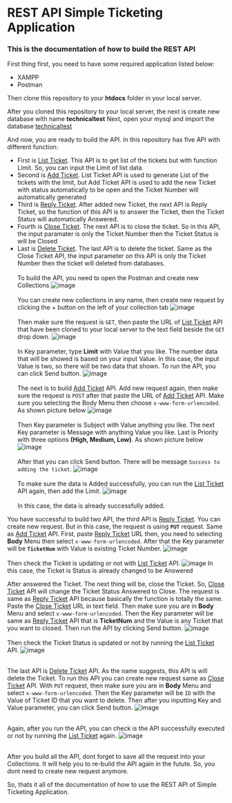 # REST API Simple Ticketing Application 

<h3> This is the documentation of how to build the REST API </h3>

First thing first, you need to have some required application listed below:
* XAMPP
* Postman

Then clone this repository to your <b>htdocs</b> folder in your local server.

After you cloned this repository to your local server, the next is create new database with name **technicaltest**
Next, open your mysql and import the database [technicaltest](https://github.com/fsngpz/technicalTest/blob/main/technicaltest.sql)

And now, you are ready to build the API. In this repository has five API with different function:
* First is [List Ticket](https://github.com/fsngpz/technicalTest/blob/main/listticket.php). This API is to get list of the tickets but with function Limit. So, you can input the Limit of list data.
* Second is [Add Ticket](https://github.com/fsngpz/technicalTest/blob/main/addticket.php). List Ticket API is used to generate List of the tickets with the limit, but Add Ticket API is used to add the new Ticket with status automatically to be open and the Ticket Number will automatically generated
* Third is [Reply Ticket](https://github.com/fsngpz/technicalTest/blob/main/replyticket.php). After added new Ticket, the next API is Reply Ticket, so the function of this API is to answer the Ticket, then the Ticket Status will automatically Answered.
* Fourth is [Close Ticket](https://github.com/fsngpz/technicalTest/blob/main/closeticket.php). The next API is to close the ticket. So in this API, the input paramater is only the Ticket Number then the Ticket Status is will be Closed
* Last is [Delete Ticket](https://github.com/fsngpz/technicalTest/blob/main/deleteticket.php). The last API is to delete the ticket. Same as the Close Ticket API, the input parameter on this API is only the Ticket Number then the ticket will deleted from databases.
<br></br>
To build the API, you need to open the Postman and create new Collections
![image](https://user-images.githubusercontent.com/91114367/141490323-fe5743c8-6639-42f3-ac27-ab6a8f2f2f8d.png)<br></br>
You can create new collections in any name, then create new request by clicking the + button on the left of your collection tab
![image](https://user-images.githubusercontent.com/91114367/141490819-10d9db03-fe1d-4581-96f1-96a9121eebf1.png)<br></br>
Then make sure the request is `GET`, then paste the URL of [List Ticket](https://github.com/fsngpz/technicalTest/blob/main/listticket.php) API that have been cloned to your local server to the text field beside the `GET` drop down.
![image](https://user-images.githubusercontent.com/91114367/141491321-529ca041-a21f-4251-b97e-959124dee2ca.png)<br></br>
In Key parameter, type **Limit** with Value that you like. The number data that will be showed is based on your input Value. In this case, the input Value is two, so there will be two data that shown.
To run the API, you can click Send button.
![image](https://user-images.githubusercontent.com/91114367/141491938-3f562e09-8062-4d4b-9648-7b7e070fcad0.png)<br></br>
The next is to build [Add Ticket](https://github.com/fsngpz/technicalTest/blob/main/addticket.php) API. Add new request again, then make sure the request is `POST` after that paste the URL of [Add Ticket](https://github.com/fsngpz/technicalTest/blob/main/listticket.php) API. Make sure you selecting the Body Menu then choose `x-www-form-urlencoded`. As shown picture below
![image](https://user-images.githubusercontent.com/91114367/141493008-08782e15-8c7d-44f8-9dbe-f25dbebb726e.png)
<br></br>
Then Key parameter is Subject with Value anything you like. The next Key parameter is Message with anything Value you like. Last is Priority with three options **(High, Medium, Low)**. As shown picture below
![image](https://user-images.githubusercontent.com/91114367/141494316-4e260199-6f65-47a4-ae28-f1852a954f88.png)<br></br>
After that you can click Send button. There will be message `Success to adding the ticket`.
![image](https://user-images.githubusercontent.com/91114367/141494460-3c919235-714b-48fa-8ddb-9e16fa4b0bf7.png) <br></br>
To make sure the data is Added successfully, you can run the [List Ticket](https://github.com/fsngpz/technicalTest/blob/main/listticket.php) API again, then add the Limit.
![image](https://user-images.githubusercontent.com/91114367/141496338-a507b09b-30a6-4e3c-9e57-8d27a55e63f7.png)<br></br>
In this case, the data is already successfully added.

You have successful to build two API, the third API is [Reply Ticket](https://github.com/fsngpz/technicalTest/blob/main/replyticket.php). You can create new request. But in this case, the request is using **`PUT`** request. Same as [Add Ticket](https://github.com/fsngpz/technicalTest/blob/main/addticket.php) API. First, paste [Reply Ticket](https://github.com/fsngpz/technicalTest/blob/main/replyticket.php) URL then, you need to selecting **Body** Menu then select `x-www-form-urlencoded`. After that the Key parameter will be **`TicketNum`** with Value is existing Ticket Number.
![image](https://user-images.githubusercontent.com/91114367/141496966-b8578967-d676-443b-87e9-d297911c3d0f.png)<br></br>
Then check the Ticket is updating or not with [List Ticket](https://github.com/fsngpz/technicalTest/blob/main/listticket.php) API.
![image](https://user-images.githubusercontent.com/91114367/141497347-a496b979-e7af-49e2-b8f6-bdee84f9e1bb.png)
In this case, the Ticket is Status is already changed to be Answered

After answered the Ticket. The next thing will be, close the Ticket. So, [Close Ticket](https://github.com/fsngpz/technicalTest/blob/main/closeticket.php) API will change the Ticket Status Answered to Close. The request is same as [Reply Ticket](https://github.com/fsngpz/technicalTest/blob/main/replyticket.php) API because basically the function is totally the same. Paste the [Close Ticket](https://github.com/fsngpz/technicalTest/blob/main/closeticket.php) URL in text field. Then make sure you are in **Body** Menu and select `x-www-form-urlencoded`. Then the Key parameter will be same as [Reply Ticket](https://github.com/fsngpz/technicalTest/blob/main/replyticket.php) API that is **TicketNum** and the Value is any Ticket that you want to closed. Then run the API by clicking Send button.
![image](https://user-images.githubusercontent.com/91114367/141498749-e7114e43-4ed2-493b-ba47-244aebb88ce0.png)<br></br>
Then check the Ticket Status is updated or not by running the [List Ticket](https://github.com/fsngpz/technicalTest/blob/main/listticket.php) API.
![image](https://user-images.githubusercontent.com/91114367/141499050-2afe1ffe-193b-40ec-8106-e314d1e98938.png)<br></br>

The last API is [Delete Ticket](https://github.com/fsngpz/technicalTest/blob/main/deleteticket.php) API. As the name suggests, this API is will delete the Ticket. To run this API you can create new request same as [Close Ticket](https://github.com/fsngpz/technicalTest/blob/main/closeticket.php) API. With `PUT` request, then make sure you are in **Body** Menu and select `x-www-form-urlencoded`. Then the Key parameter will be `ID` with the Value of Ticket ID that you want to delete. Then after you inputting Key and Value parameter, you can click Send button.
![image](https://user-images.githubusercontent.com/91114367/141500019-b3ea72ef-17a2-42cd-a6fb-4a0562bb2553.png)<br></br>

Again, after you run the API, you can check is the API successfully executed or not by running the [List Ticket](https://github.com/fsngpz/technicalTest/blob/main/listticket.php) again.
![image](https://user-images.githubusercontent.com/91114367/141500389-bd20dc52-adc9-4474-94f0-571c9a313cbc.png)<br></br>


After you build all the API, dont forget to save all the request into your Collections. It will help you to re-build the API again in the futute. So, you dont need to create new request anymore.

So, thats it all of the documentation of how to use the REST API of Simple Ticketing Application.
